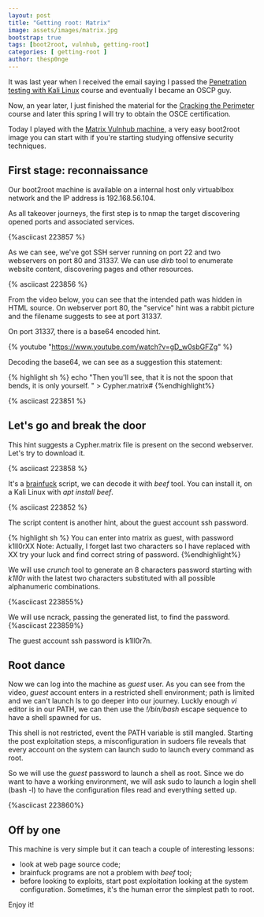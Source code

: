 ```yaml
---
layout: post
title: "Getting root: Matrix"
image: assets/images/matrix.jpg
bootstrap: true
tags: [boot2root, vulnhub, getting-root]
categories: [ getting-root ]
author: thesp0nge
---
```


It was last year when I received the email saying I passed the [Penetration
testing with Kali
Linux](https://www.offensive-security.com/information-security-training/penetration-testing-training-kali-linux/)
course and eventually I became an OSCP guy.

Now, an year later, I just finished the material for the [Cracking the
Perimeter](https://www.offensive-security.com/information-security-training/cracking-the-perimeter/)
course and later this spring I will try to obtain the OSCE certification.

Today I played with the [Matrix Vulnhub
machine](https://www.vulnhub.com/entry/matrix-1,259/), a very easy boot2root
image you can start with if you're starting studying offensive security
techniques.

## First stage: reconnaissance

Our boot2root machine is available on a internal host only virtuablbox network
and the IP address is 192.168.56.104.

As all takeover journeys, the first step is to nmap the target discovering
opened ports and associated services.

{%asciicast 223857 %}

As we can see, we've got SSH server running on port 22 and two webservers on
port 80 and 31337.
We can use _dirb_ tool to enumerate website content, discovering pages and
other resources.

{% asciicast 223856 %}

From the video below, you can see that the intended path was hidden in HTML source.
On webserver port 80, the "service" hint was a rabbit picture and the filename
suggests to see at port 31337.

On port 31337, there is a base64 encoded hint.

{% youtube "https://www.youtube.com/watch?v=gD_w0sbGFZg" %}

Decoding the base64, we can see as a suggestion this statement:

{% highlight sh %}
echo "Then you'll see, that it is not the spoon that bends, it is only yourself. " > Cypher.matrix#
{%endhighlight%}

{% asciicast 223851 %}

## Let's go and break the door

This hint suggests a Cypher.matrix file is present on the second webserver.
Let's try to download it.

{% asciicast 223858 %}

It's a [brainfuck](https://en.wikipedia.org/wiki/Brainfuck) script, we can
decode it with _beef_ tool. You can install it, on a Kali Linux with _apt
install beef_.

{% asciicast 223852 %}

The script content is another hint, about the guest account ssh password.

{% highlight sh %}
You can enter into matrix as guest, with password k1ll0rXX
Note: Actually, I forget last two characters so I have replaced with XX try your luck and find correct string of password.
{%endhighlight%}

We will use _crunch_ tool to generate an 8 characters password starting with
_k1ll0r_ with the latest two characters substituted with all possible
alphanumeric combinations.

{%asciicast 223855%}

We will use ncrack, passing the generated list, to find the password. 
{%asciicast 223859%}

The guest account ssh password is k1ll0r7n.

## Root dance

Now we can log into the machine as _guest_ user. As you can see from the video,
_guest_ account enters in a restricted shell environment; path is limited and
we can't launch ls to go deeper into our journey. Luckly enough _vi_ editor is
in our PATH, we can then use the _\!/bin/bash_ escape sequence to have a shell
spawned for us.

This shell is not restricted, event the PATH variable is still mangled. 
Starting the post exploitation steps, a misconfiguration in sudoers file
reveals that every account on the system can launch sudo to launch every
command as root.

So we will use the _guest_ password to launch a shell as root. Since we do want
to have a working environment, we will ask sudo to launch a login shell (bash
-l) to have the configuration files read and everything setted up.

{%asciicast 223860%}

## Off by one

This machine is very simple but it can teach a couple of interesting lessons:

* look at web page source code;
* brainfuck programs are not a problem with _beef_ tool;
* before looking to exploits, start post exploitation looking at the system
  configuration. Sometimes, it's the human error the simplest path to root.

Enjoy it!

